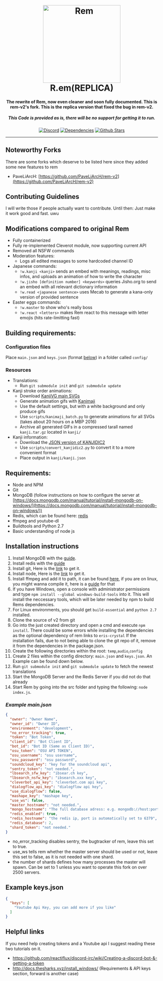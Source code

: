 <h1 align="center">
    <a href="https://discord.gg/rem"><img src="http://i.imgur.com/1lPOnSm.jpg" width="256px" alt="Rem"></a>
  <br>
    R.em(REPLICA)
  <br>
 </h1>
<h4 align="center">The rewrite of Rem, now even cleaner and soon fully documented. This is rem-v2's fork. This is the replica version that fixed the bug in rem-v2.</h4>
<h5 align="center">This Code is provided as is, there will be no support for getting it to run.</h5>
  <p align="center">
      <a href="https://discord.gg/yuTxmYn" target="_blank"><img src="https://discordapp.com/api/guilds/206530953391243275/embed.png" alt="Discord"></a>
    <a href="https://david-dm.org/DasWolke/rem-v2" target="_blank"><img src="https://david-dm.org/DasWolke/rem-v2/status.svg" alt="Dependencies"></a>
    <a href="https://github.com/rem-bot-industries/rem-v2/blob/master" target="_blank"><img src="https://img.shields.io/github/stars/DasWolke/rem-v2.svg?style=social&label=Star" alt="Github Stars"></a>
  </p>
  
-------------------

## Noteworthy Forks
There are some forks which deserve to be listed here since they added some new features to rem
- PaveLiArcH: [https://github.com/PaveLiArcH/rem-v2](https://github.com/PaveLiArcH/rem-v2)
## Contributing Guidelines

I will write those if people actually want to contribute. Until then: Just make it work good and fast. uwu

## Modifications compared to original Rem

- Fully containerized
- Fully re-implemented Cleverot module, now supporting current API
- Removed all NSFW commands
- Moderation features:
    - Logs all edited messages to some hardcoded channel ID
- Japanese commands:
    - `!w.kanji <kanji>` sends an embed with meanings, readings, misc infos, and uploads an animation of how to write the character
    - `!w.jisho [definition number] <keywords>` queries Jisho.org to send an embed with all relevant dictionary information
    - `!w.read <japanese sentence>` uses Mecab to generate a kana-only version of provided sentence
- Easter eggs commands:
    - `!w.master` to show who's really boss
    - `!w.react <letters>` makes Rem react to this message with letter emojis (hits rate-limitting fast)

## Building requirements:

### Configuration files

Place `main.json` and `keys.json` (format [below](#configuration-format)) in a folder called `config/`

### Resources

- Translations:
    - Run `git submodule init` and `git submodule update`
- Kanji stroke order animations:
    - Download [KanjiVG main SVGs](https://github.com/KanjiVG/kanjivg/releases)
    - Generate animation gifs with [Kanimaji](https://github.com/maurimo/kanimaji)
    - Use the default settings, but with a white background and only produce gifs
    - Use `scripts/kanimaji_batch.py` to generate animations for all SVGs (takes about 20 hours on a MBP 2016)
    - Archive all generated GIFs in a compressed tarall named `kanji.tar.gz` located in `kanji/`
- Kanji information:
    - Download the [JSON version of KANJIDIC2](https://github.com/shawnps/kanjidic2-json)
    - Use `scripts/convert_kanjidic2.py` to convert it to a more convenient format
    - Place output in `kanji/kanji.json`

## Requirements:
* Node and NPM
* Git
* MongoDB (follow instructions on how to configure the server at [https://docs.mongodb.com/manual/tutorial/install-mongodb-on-windows/](https://docs.mongodb.com/manual/tutorial/install-mongodb-on-windows/))
* Redis, which can be found here: [redis](https://redis.io/download)
* ffmpeg and youtube-dl
* Buildtools and Python 2.7
* Basic understanding of node js

## Installation instructions

1. Install MongoDB with the [guide](https://docs.mongodb.com/manual/tutorial/install-mongodb-on-windows/).
2. Install redis with the [guide](https://redis.io/topics/quickstart)
2. Install git, Here is the [link](https://git-scm.com/downloads) to get it.
3. Install node, Here is the [link](https://nodejs.org/en/download/current/) to get it.
4. Install ffmpeg and add it to path, it can be found [here](https://ffmpeg.org/download.html), if you are on linux, you might wanna compile it, here is a [guide](https://trac.ffmpeg.org/wiki/CompilationGuide/Ubuntu) for that
5. If you have Windows, open a console with administrator permissions and type `npm install --global windows-build-tools` into it.
This will install the neccessary tools, which will be later needed by npm to build Rems dependencies.
6. For Linux environments, you should get `build-essential` and `python 2.7` installed.
7. Clone the source of v2 from git
8. Go into the just created directory and open a cmd and execute `npm install`.
There could be some errors while installing the dependencies as the optional dependency of rem links to `eris-crystal`
If the installation fails, due to not being able to clone the git repo of it, remove it from the dependencies in the package.json.
9. Create the following directories within the root: `temp`,`audio`,`config`
10. Create 2 files within the config directory: `main.json` and `keys.json`. An Example can be found down below.
11. Run `git submodule init` and `git submodule update` to fetch the newest translations
13. Start the MongoDB Server and the Redis Server if you did not do that already
14. Start Rem by going into the src folder and typing the following:  `node index.js`.

### ***Example main.json***
```json
{
  "owner": "Owner Name",
  "owner_id": "Owner ID",
  "environment": "development",
  "no_error_tracking": true,
  "token": "Bot Token",
  "client_id": "Bot Client ID",
  "bot_id": "Bot ID (Same as Client ID)",
  "osu_token": "OSU API TOKEN",
  "osu_username": "osu username",
  "osu_password": "osu password",
  "soundcloud_key": "key for the soundcloud api",
  "sentry_token": "not needed.",
  "lbsearch_sfw_key": "ibsear.ch key",
  "lbsearch_nsfw_key": "ibsearch.xxx key",
  "cleverbot_api_key": "cleverbot.com api key",
  "dialogflow_api_key": "dialogflow api key",
  "use_dialogflow": false,
  "mashape_key": "mashape key",
  "use_ws": false,
  "master_hostname": "not needed.",
  "mongo_hostname": "The full database adress: e.g. mongodb://host:port/dbname",
  "redis_enabled": true,
  "redis_hostname": "the redis ip, port is automatically set to 6379",
  "redis_database": 2,
  "shard_token": "not needed."
}
```
- no_error_tracking disables sentry, the bugtracker of rem, leave this set to true.
- use_ws tells rem whether the master server should be used or not, leave this set to false, as it is not needed with one shard.
- the number of shards defines how many processes the master will spawn.
 Can be set to 1 unless you want to operate this fork on over 2500 servers.

## Example keys.json
```json
{
  "keys": [
    "Youtube Api Key, you can add more if you like"
  ]
}
```

## Helpful links
If you need help creating tokens and a Youtube api I suggest reading these two tutorials on it.
* https://github.com/reactiflux/discord-irc/wiki/Creating-a-discord-bot-&-getting-a-token
* http://docs.thesharks.xyz/install_windows/ (Requirements & API keys section, forward is another case)
